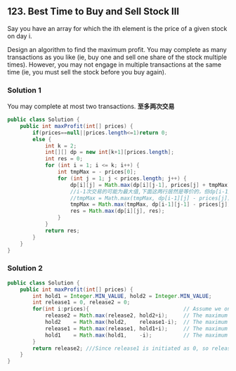 ##  123. Best Time to Buy and Sell Stock III
Say you have an array for which the ith element is the price of a given stock on day i.

Design an algorithm to find the maximum profit. You may complete as many transactions as you like (ie, buy one and sell one share of the stock multiple times). However, you may not engage in multiple transactions at the same time (ie, you must sell the stock before you buy again).


### Solution 1
You may complete at most two transactions.
**至多两次交易**

```java
public class Solution {
    public int maxProfit(int[] prices) {
        if(prices==null||prices.length<=1)return 0;
        else {
            int k = 2;
            int[][] dp = new int[k+1][prices.length];
            int res = 0;
            for (int i = 1; i <= k; i++) {
                int tmpMax = - prices[0];
                for (int j = 1; j < prices.length; j++) {
                    dp[i][j] = Math.max(dp[i][j-1], prices[j] + tmpMax);
                    //i-1次交易的可能为最大值,下面这两行居然是等价的，但dp[i-1][j]比较好理解，在j天卖出后买上买进，而不是在j-1天卖出，j天买进
                    //tmpMax = Math.max(tmpMax, dp[i-1][j] - prices[j]);
                    tmpMax = Math.max(tmpMax, dp[i-1][j-1] - prices[j]);
                    res = Math.max(dp[i][j], res);
                }
            }
            return res;
        }
    }
}
```

### Solution 2

```java
public class Solution {
    public int maxProfit(int[] prices) {
        int hold1 = Integer.MIN_VALUE, hold2 = Integer.MIN_VALUE;
        int release1 = 0, release2 = 0;
        for(int i:prices){                              // Assume we only have 0 money at first
            release2 = Math.max(release2, hold2+i);     // The maximum if we've just sold 2nd stock so far.
            hold2    = Math.max(hold2,    release1-i);  // The maximum if we've just buy  2nd stock so far.
            release1 = Math.max(release1, hold1+i);     // The maximum if we've just sold 1nd stock so far.
            hold1    = Math.max(hold1,    -i);          // The maximum if we've just buy  1st stock so far. 
        }
        return release2; ///Since release1 is initiated as 0, so release2 will always higher than release1.
    }
}
```